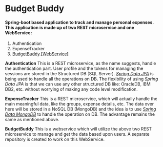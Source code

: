 # Budget Buddy
#### Spring-boot based application to track and manage personal expenses. This application is made up of two REST microservice and one WebService:
1. Authentication
2. ExpenseTracker
3. [BudgetBuddy [WebService]](https://github.com/cryp73r/Budget-Buddy)

**Authentication** This is a REST microservice, as the name suggests, handle the authentication part. User profile and the tokens for managing the sessions are stored in the Structured DB (SQL Server). [*Spring Data JPA*](https://spring.io/projects/spring-data-jpa) is being used to handle all the operations on DB. The flexibility of using *Spring Data JPA* is that we can use any other structured DB like: OracleDB, IBM DB2, etc. without worrying of making any code level modification.

**ExpenseTracker** This is a REST microservice, which will actually handle the main meaningful data, like the groups, expense details, etc. The data over here will be stored in a NoSQL DB (MongoDB) and the idea is to use [*Spring Data MongoDB*](https://spring.io/projects/spring-data-mongodb) to handle the operation on DB. The advantage remains the same as mentioned above. 

**BudgetBuddy** This is a webservice which will utilize the above two REST microservice to manage and get the data based upon users. A separate repository is created to work on this WebService.  